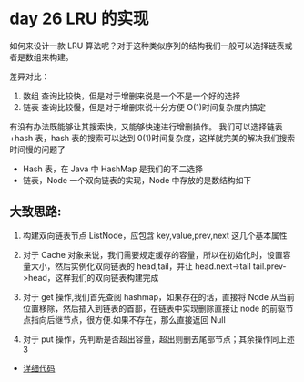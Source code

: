 # day 26 LRU 的实现

如何来设计一款 LRU 算法呢？对于这种类似序列的结构我们一般可以选择链表或者是数组来构建。

差异对比：

1. 数组 查询比较快，但是对于增删来说是一个不是一个好的选择
2. 链表 查询比较慢，但是对于增删来说十分方便 O(1)时间复杂度内搞定

有没有办法既能够让其搜索快，又能够快速进行增删操作。
我们可以选择链表+hash 表，hash 表的搜索可以达到 0(1)时间复杂度，这样就完美的解决我们搜索时间慢的问题了

- Hash 表，在 Java 中 HashMap 是我们的不二选择
- 链表，Node 一个双向链表的实现，Node 中存放的是数结构如下

## 大致思路:

1. 构建双向链表节点 ListNode，应包含 key,value,prev,next 这几个基本属性

2. 对于 Cache 对象来说，我们需要规定缓存的容量，所以在初始化时，设置容量大小，然后实例化双向链表的 head,tail，并让 head.next->tail tail.prev->head，这样我们的双向链表构建完成

3. 对于 get 操作,我们首先查阅 hashmap，如果存在的话，直接将 Node 从当前位置移除，然后插入到链表的首部，在链表中实现删除直接让 node 的前驱节点指向后继节点，很方便.如果不存在，那么直接返回 Null

4. 对于 put 操作，先判断是否超出容量，超出则删去尾部节点；其余操作同上述 3

- [详细代码](https://github.com/laniakea001/java-day-learn/tree/master/src/main/java/com/hjj/daylearn/javadaylearn/day26_LRU)
